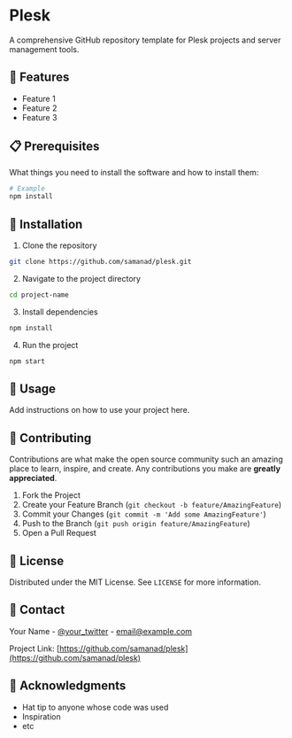 # Plesk

A comprehensive GitHub repository template for Plesk projects and server management tools.

## 🚀 Features

- Feature 1
- Feature 2
- Feature 3

## 📋 Prerequisites

What things you need to install the software and how to install them:

```bash
# Example
npm install
```

## 🔧 Installation

1. Clone the repository
```bash
git clone https://github.com/samanad/plesk.git
```

2. Navigate to the project directory
```bash
cd project-name
```

3. Install dependencies
```bash
npm install
```

4. Run the project
```bash
npm start
```

## 📖 Usage

Add instructions on how to use your project here.

## 🤝 Contributing

Contributions are what make the open source community such an amazing place to learn, inspire, and create. Any contributions you make are **greatly appreciated**.

1. Fork the Project
2. Create your Feature Branch (`git checkout -b feature/AmazingFeature`)
3. Commit your Changes (`git commit -m 'Add some AmazingFeature'`)
4. Push to the Branch (`git push origin feature/AmazingFeature`)
5. Open a Pull Request

## 📝 License

Distributed under the MIT License. See `LICENSE` for more information.

## 📧 Contact

Your Name - [@your_twitter](https://twitter.com/your_twitter) - email@example.com

Project Link: [https://github.com/samanad/plesk](https://github.com/samanad/plesk)

## 🙏 Acknowledgments

* Hat tip to anyone whose code was used
* Inspiration
* etc
